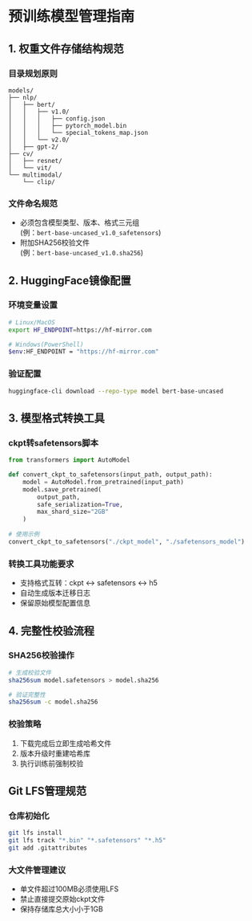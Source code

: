 # 预训练模型管理指南

## 1. 权重文件存储结构规范
### 目录规划原则
```
models/
├── nlp/
│   ├── bert/
│   │   ├── v1.0/
│   │   │   ├── config.json
│   │   │   ├── pytorch_model.bin
│   │   │   └── special_tokens_map.json
│   │   └── v2.0/
│   ├── gpt-2/
├── cv/
│   ├── resnet/
│   └── vit/
└── multimodal/
    └── clip/
```

### 文件命名规范
- 必须包含模型类型、版本、格式三元组  
  (例：`bert-base-uncased_v1.0_safetensors`)
- 附加SHA256校验文件  
  (例：`bert-base-uncased_v1.0.sha256`)

## 2. HuggingFace镜像配置
### 环境变量设置
```bash
# Linux/MacOS
export HF_ENDPOINT=https://hf-mirror.com

# Windows(PowerShell)
$env:HF_ENDPOINT = "https://hf-mirror.com"
```

### 验证配置
```bash
huggingface-cli download --repo-type model bert-base-uncased
```

## 3. 模型格式转换工具
### ckpt转safetensors脚本
```python
from transformers import AutoModel

def convert_ckpt_to_safetensors(input_path, output_path):
    model = AutoModel.from_pretrained(input_path)
    model.save_pretrained(
        output_path,
        safe_serialization=True,
        max_shard_size="2GB"
    )
    
# 使用示例
convert_ckpt_to_safetensors("./ckpt_model", "./safetensors_model")
```

### 转换工具功能要求
- 支持格式互转：ckpt ↔ safetensors ↔ h5
- 自动生成版本迁移日志
- 保留原始模型配置信息

## 4. 完整性校验流程
### SHA256校验操作
```bash
# 生成校验文件
sha256sum model.safetensors > model.sha256

# 验证完整性
sha256sum -c model.sha256
```

### 校验策略
1. 下载完成后立即生成哈希文件
2. 版本升级时重建哈希库
3. 执行训练前强制校验

## Git LFS管理规范
### 仓库初始化
```bash
git lfs install
git lfs track "*.bin" "*.safetensors" "*.h5"
git add .gitattributes
```

### 大文件管理建议
- 单文件超过100MB必须使用LFS
- 禁止直接提交原始ckpt文件
- 保持存储库总大小小于1GB
